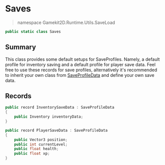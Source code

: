# Saves
> namespace Gamekit2D.Runtime.Utils.SaveLoad
```csharp
public static class Saves
```

## Summary
This class provides some default setups for SaveProfiles. Namely, a default profile for inventory saving and a default profile for player save data.
Feel free to use these records for save profiles, alternatively it's recommended to inherit your own class from [SaveProfileData](./SaveProfile.md)
and define your own save data.

## Records
```csharp
public record InventorySaveData : SaveProfileData
{
    public Inventory inventoryData;
}
```
```csharp
public record PlayerSaveData : SaveProfileData
{
    public Vector3 position;
    public int currentLevel;
    public float health;
    public float xp;
}
```